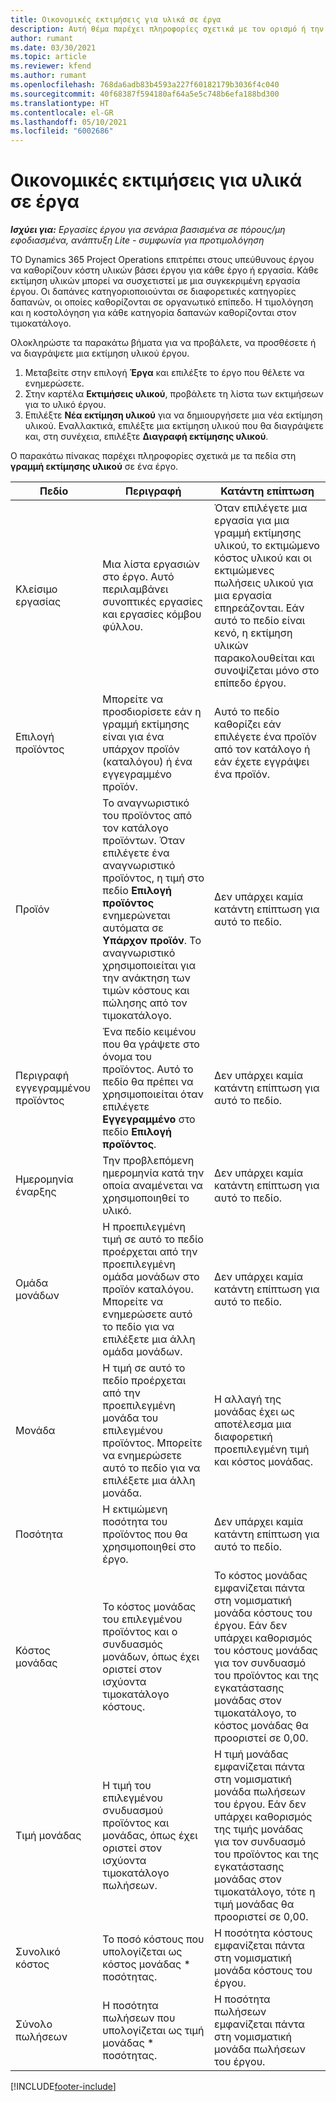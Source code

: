 ```yaml
---
title: Οικονομικές εκτιμήσεις για υλικά σε έργα
description: Αυτή θέμα παρέχει πληροφορίες σχετικά με τον ορισμό ή την εκτίμηση υλικού βάσει έργων.
author: rumant
ms.date: 03/30/2021
ms.topic: article
ms.reviewer: kfend
ms.author: rumant
ms.openlocfilehash: 768da6adb83b4593a227f60182179b3036f4c040
ms.sourcegitcommit: 40f68387f594180af64a5e5c748b6efa188bd300
ms.translationtype: HT
ms.contentlocale: el-GR
ms.lasthandoff: 05/10/2021
ms.locfileid: "6002686"
---
```

# <a name="financial-estimates-for-materials-on-projects"></a>Οικονομικές εκτιμήσεις για υλικά σε έργα

_**Ισχύει για:** Εργασίες έργου για σενάρια βασισμένα σε πόρους/μη εφοδιασμένα, ανάπτυξη Lite - συμφωνία για προτιμολόγηση_

ΤΟ Dynamics 365 Project Operations επιτρέπει στους υπεύθυνους έργου να καθορίζουν κόστη υλικών βάσει έργου για κάθε έργο ή εργασία. Κάθε εκτίμηση υλικών μπορεί να συσχετιστεί με μια συγκεκριμένη εργασία έργου. Οι δαπάνες κατηγοριοποιούνται σε διαφορετικές κατηγορίες δαπανών, οι οποίες καθορίζονται σε οργανωτικό επίπεδο. Η τιμολόγηση και η κοστολόγηση για κάθε κατηγορία δαπανών καθορίζονται στον τιμοκατάλογο. 

Ολοκληρώστε τα παρακάτω βήματα για να προβάλετε, να προσθέσετε ή να διαγράψετε μια εκτίμηση υλικού έργου.

1. Μεταβείτε στην επιλογή **Έργα** και επιλέξτε το έργο που θέλετε να ενημερώσετε.
2. Στην καρτέλα **Εκτιμήσεις υλικού**, προβάλετε τη λίστα των εκτιμήσεων για το υλικό έργου.
3. Επιλέξτε **Νέα εκτίμηση υλικού** για να δημιουργήσετε μια νέα εκτίμηση υλικού. Εναλλακτικά, επιλέξτε μια εκτίμηση υλικού που θα διαγράψετε και, στη συνέχεια, επιλέξτε **Διαγραφή εκτίμησης υλικού**.

Ο παρακάτω πίνακας παρέχει πληροφορίες σχετικά με τα πεδία στη **γραμμή εκτίμησης υλικού** σε ένα έργο. 

| **Πεδίο** | **Περιγραφή** | **Κατάντη επίπτωση** |
| --- | --- | --- |
| Κλείσιμο εργασίας | Μια λίστα εργασιών στο έργο. Αυτό περιλαμβάνει συνοπτικές εργασίες και εργασίες κόμβου φύλλου. | Όταν επιλέγετε μια εργασία για μια γραμμή εκτίμησης υλικού, το εκτιμώμενο κόστος υλικού και οι εκτιμώμενες πωλήσεις υλικού για μια εργασία επηρεάζονται. Εάν αυτό το πεδίο είναι κενό, η εκτίμηση υλικών παρακολουθείται και συνοψίζεται μόνο στο επίπεδο έργου. |
| Επιλογή προϊόντος |  Μπορείτε να προσδιορίσετε εάν η γραμμή εκτίμησης είναι για ένα υπάρχον προϊόν (καταλόγου) ή ένα εγγεγραμμένο προϊόν. | Αυτό το πεδίο καθορίζει εάν επιλέγετε ένα προϊόν από τον κατάλογο ή εάν έχετε εγγράψει ένα προϊόν. |
| Προϊόν | Το αναγνωριστικό του προϊόντος από τον κατάλογο προϊόντων. Όταν επιλέγετε ένα αναγνωριστικό προϊόντος, η τιμή στο πεδίο **Επιλογή προϊόντος** ενημερώνεται αυτόματα σε **Υπάρχον προϊόν**. Το αναγνωριστικό χρησιμοποιείται για την ανάκτηση των τιμών κόστους και πώλησης από τον τιμοκατάλογο. | Δεν υπάρχει καμία κατάντη επίπτωση για αυτό το πεδίο. |
| Περιγραφή εγγεγραμμένου προϊόντος | Ένα πεδίο κειμένου που θα γράψετε στο όνομα του προϊόντος. Αυτό το πεδίο θα πρέπει να χρησιμοποιείται όταν επιλέγετε **Εγγεγραμμένο** στο πεδίο **Επιλογή προϊόντος**.| Δεν υπάρχει καμία κατάντη επίπτωση για αυτό το πεδίο. |
| Ημερομηνία έναρξης | Την προβλεπόμενη ημερομηνία κατά την οποία αναμένεται να χρησιμοποιηθεί το υλικό. | Δεν υπάρχει καμία κατάντη επίπτωση για αυτό το πεδίο. |
| Ομάδα μονάδων | Η προεπιλεγμένη τιμή σε αυτό το πεδίο προέρχεται από την προεπιλεγμένη ομάδα μονάδων στο προϊόν καταλόγου. Μπορείτε να ενημερώσετε αυτό το πεδίο για να επιλέξετε μια άλλη ομάδα μονάδων. | Δεν υπάρχει καμία κατάντη επίπτωση για αυτό το πεδίο. |
| Μονάδα | Η τιμή σε αυτό το πεδίο προέρχεται από την προεπιλεγμένη μονάδα του επιλεγμένου προϊόντος. Μπορείτε να ενημερώσετε αυτό το πεδίο για να επιλέξετε μια άλλη μονάδα. | Η αλλαγή της μονάδας έχει ως αποτέλεσμα μια διαφορετική προεπιλεγμένη τιμή και κόστος μονάδας. |
| Ποσότητα | Η εκτιμώμενη ποσότητα του προϊόντος που θα χρησιμοποιηθεί στο έργο. | Δεν υπάρχει καμία κατάντη επίπτωση για αυτό το πεδίο. |
| Κόστος μονάδας | Το κόστος μονάδας του επιλεγμένου προϊόντος και ο συνδυασμός μονάδων, όπως έχει οριστεί στον ισχύοντα τιμοκατάλογο κόστους. | Το κόστος μονάδας εμφανίζεται πάντα στη νομισματική μονάδα κόστους του έργου. Εάν δεν υπάρχει καθορισμός του κόστους μονάδας για τον συνδυασμό του προϊόντος και της εγκατάστασης μονάδας στον τιμοκατάλογο, το κόστος μονάδας θα προοριστεί σε 0,00. |
| Τιμή μονάδας | Η τιμή του επιλεγμένου σνυδυασμού προϊόντος και μονάδας, όπως έχει οριστεί στον ισχύοντα τιμοκατάλογο πωλήσεων. | Η τιμή μονάδας εμφανίζεται πάντα στη νομισματική μονάδα πωλήσεων του έργου. Εάν δεν υπάρχει καθορισμός της τιμής μονάδας για τον συνδυασμό του προϊόντος και της εγκατάστασης μονάδας στον τιμοκατάλογο, τότε η τιμή μονάδας θα προοριστεί σε 0,00.|
| Συνολικό κόστος | Το ποσό κόστους που υπολογίζεται ως κόστος μονάδας \* ποσότητας.| Η ποσότητα κόστους εμφανίζεται πάντα στη νομισματική μονάδα κόστους του έργου. |
| Σύνολο πωλήσεων | Η ποσότητα πωλήσεων που υπολογίζεται ως τιμή μονάδας \* ποσότητας. | Η ποσότητα πωλήσεων εμφανίζεται πάντα στη νομισματική μονάδα πωλήσεων του έργου. |


[!INCLUDE[footer-include](../includes/footer-banner.md)]
